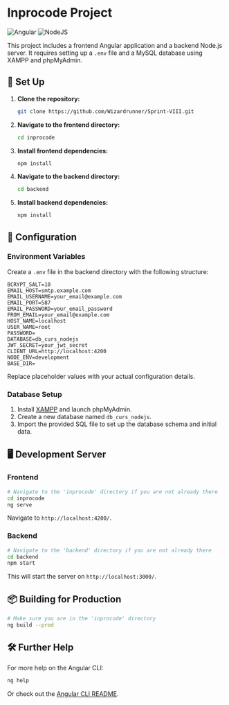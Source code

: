 # Inprocode Project

![Angular](https://img.shields.io/badge/angular-%23DD0031.svg?style=for-the-badge&logo=angular&logoColor=white) ![NodeJS](https://img.shields.io/badge/node.js-%2343853D.svg?style=for-the-badge&logo=node.js&logoColor=white)

This project includes a frontend Angular application and a backend Node.js server. It requires setting up a `.env` file and a MySQL database using XAMPP and phpMyAdmin.

## 🚀 Set Up

1. **Clone the repository:**
   ```bash
   git clone https://github.com/Wizardrunner/Sprint-VIII.git
   ```

2. **Navigate to the frontend directory:**
   ```bash
   cd inprocode
   ```

3. **Install frontend dependencies:**
   ```bash
   npm install
   ```

4. **Navigate to the backend directory:**
   ```bash
   cd backend
   ```

5. **Install backend dependencies:**
   ```bash
   npm install
   ```

## 🔧 Configuration

### Environment Variables

Create a `.env` file in the backend directory with the following structure:
```
BCRYPT_SALT=10
EMAIL_HOST=smtp.example.com
EMAIL_USERNAME=your_email@example.com
EMAIL_PORT=587
EMAIL_PASSWORD=your_email_password
FROM_EMAIL=your_email@example.com
HOST_NAME=localhost
USER_NAME=root
PASSWORD=
DATABASE=db_curs_nodejs
JWT_SECRET=your_jwt_secret
CLIENT_URL=http://localhost:4200
NODE_ENV=development
BASE_DIR=
```
Replace placeholder values with your actual configuration details.

### Database Setup

1. Install [XAMPP](https://www.apachefriends.org/index.html) and launch phpMyAdmin.
2. Create a new database named `db_curs_nodejs`.
3. Import the provided SQL file to set up the database schema and initial data.

## 🖥 Development Server

### Frontend

```bash
# Navigate to the 'inprocode' directory if you are not already there
cd inprocode
ng serve
```
Navigate to `http://localhost:4200/`.

### Backend

```bash
# Navigate to the 'backend' directory if you are not already there
cd backend
npm start
```
This will start the server on `http://localhost:3000/`.

## 📦 Building for Production

```bash
# Make sure you are in the 'inprocode' directory
ng build --prod
```

## 🛠 Further Help

For more help on the Angular CLI:
```bash
ng help
```
Or check out the [Angular CLI README](https://github.com/angular/angular-cli/blob/master/README.md).